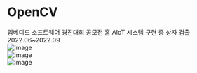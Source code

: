 # OpenCV   
임베디드 소프트웨어 경진대회 공모전 홈 AIoT 시스템 구현 중 상자 검출   
2022.06~2022.09   
![image](https://user-images.githubusercontent.com/102011017/182182680-f6c07ba2-0e5a-434f-9102-7f55311ea62e.png)   
![image](https://user-images.githubusercontent.com/102011017/182182704-0892d684-6d2a-4a1b-a8f0-bfb98d2c6c75.png)   
![image](https://user-images.githubusercontent.com/102011017/182182717-56d7154b-02e6-4b8c-8a0b-03bda8399e1a.png)   
